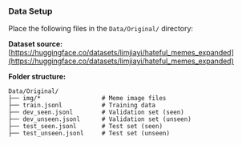 ### Data Setup

Place the following files in the `Data/Original/` directory:

**Dataset source:** [https://huggingface.co/datasets/limjiayi/hateful_memes_expanded](https://huggingface.co/datasets/limjiayi/hateful_memes_expanded)

**Folder structure:**
```
Data/Original/
├── img/*                 # Meme image files
├── train.jsonl           # Training data
├── dev_seen.jsonl        # Validation set (seen)
├── dev_unseen.jsonl      # Validation set (unseen)
├── test_seen.jsonl       # Test set (seen)
├── test_unseen.jsonl     # Test set (unseen)
```
